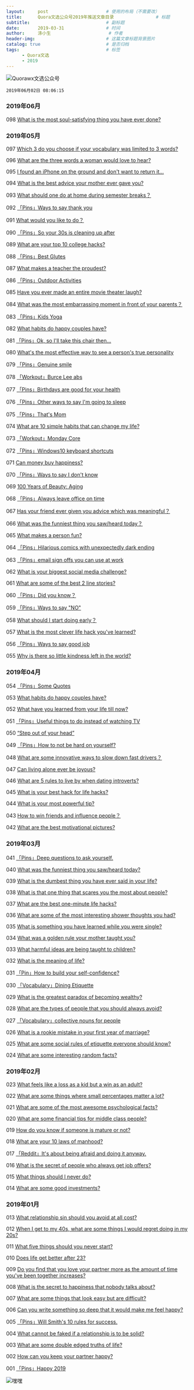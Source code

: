 ```yaml
---
layout:     post                      # 使用的布局（不需要改）
title:      Quora文选公众号2019年推送文章目录                # 标题 
subtitle:                             # 副标题
date:       2019-03-31                # 时间
author:     涤小生                      # 作者
header-img:                           # 这篇文章标题背景图片
catalog: true                         # 是否归档
tags:                                 # 标签
      - Quora文选
      - 2019
---
```

![Quorawx文选公众号](https://user-images.githubusercontent.com/9997482/58755019-cf453880-850d-11e9-99c8-943604718d2a.gif)

`2019年06月02日 08:06:15`

### 2019年06月

098 [What is the most soul-satisfying thing you have ever done?](https://mp.weixin.qq.com/s?__biz=MzI4NTMyMjA3Mg==&mid=2247486235&idx=1&sn=377a1b11985a75b3e0b49d80867b16f6&chksm=ebecb52cdc9b3c3a1dc76d6d4a76cb2221f597275ba212d4d71c89352cba1109722f31e948b9&token=653293083&lang=zh_CN#rd)

### 2019年05月

097 [Which 3 do you choose if your vocabulary was limited to 3 words?](https://mp.weixin.qq.com/s?__biz=MzI4NTMyMjA3Mg==&mid=2247486230&idx=1&sn=2e0fdec9a44cc105d86109941152e21c&chksm=ebecb521dc9b3c37ee5dfac0a960bbfb283d9670e5a8b5579363aa7423b18d60079441389455&token=653293083&lang=zh_CN#rd)

096 [What are the three words a woman would love to hear?](https://mp.weixin.qq.com/s?__biz=MzI4NTMyMjA3Mg==&mid=2247486230&idx=2&sn=ac48b0c99738cbdba9fb9e719b6a9b27&chksm=ebecb521dc9b3c3767d3d5eda44ead15d6eb6cc41777a98681a9b55ef3e90214b5af1e61ec96&token=653293083&lang=zh_CN#rd)

095 [I found an iPhone on the ground and don't want to return it...](https://mp.weixin.qq.com/s?__biz=MzI4NTMyMjA3Mg==&mid=2247486222&idx=2&sn=362919e887ca8a120c297042fbc94014&chksm=ebecb539dc9b3c2f35732c0d4ccab78f052f6a237dae532d1d3849cf11338ee0ac8261eb1263&token=653293083&lang=zh_CN#rd)

094 [What is the best advice your mother ever gave you?](https://mp.weixin.qq.com/s?__biz=MzI4NTMyMjA3Mg==&mid=2247486222&idx=1&sn=6a774e8f1aac419da47f795e95805c41&chksm=ebecb539dc9b3c2f93ee3b06f6abdbdf66456c8004801e253a813832edb800e385c42c30d71b&token=653293083&lang=zh_CN#rd)

093 [What should one do at home during semester breaks？](https://mp.weixin.qq.com/s?__biz=MzI4NTMyMjA3Mg==&mid=2247486207&idx=1&sn=6bee243397eb524683e9a0ade432d67d&chksm=ebecb4c8dc9b3dde9b17ae57c7054a46684f6cac910bb1cf8f583d36303c3101ac914157332a&token=653293083&lang=zh_CN#rd)

092 [「Pins」Ways to say thank you](https://mp.weixin.qq.com/s?__biz=MzI4NTMyMjA3Mg==&mid=2247486216&idx=2&sn=ab86acb382c1dd8c92f558981ae29832&chksm=ebecb53fdc9b3c29b4c618e0f73dbae60a17fbabb0e94d38fd399d162b8ee903fe03dd7e1a12&token=653293083&lang=zh_CN#rd)

091 [What would you like to do？](https://mp.weixin.qq.com/s?__biz=MzI4NTMyMjA3Mg==&mid=2247486216&idx=1&sn=ef6addf6190ebb7a5682396e589e98bb&chksm=ebecb53fdc9b3c29d093999f084c873d45b7bfbae4d7bc0787fdd19f16feee441fa1f048838a&token=653293083&lang=zh_CN#rd)

090 [「Pins」So your 30s is cleaning up after](https://mp.weixin.qq.com/s?__biz=MzI4NTMyMjA3Mg==&mid=2247486198&idx=2&sn=e9c06ddc0c8d20cc4aa9131e92736431&chksm=ebecb4c1dc9b3dd7afb862aea6a15ca258bd2a874ecb0e7d081fefe8536724ff9f2fd2855424&token=653293083&lang=zh_CN#rd)

089 [What are your top 10 college hacks?](https://mp.weixin.qq.com/s?__biz=MzI4NTMyMjA3Mg==&mid=2247486198&idx=1&sn=c4ec37aec6d79f7d37a3cccd8ddd3b05&chksm=ebecb4c1dc9b3dd79836f36a0035865fdc8fd090e7e74839e2394c0dc679e3022a544f0b9853&token=653293083&lang=zh_CN#rd)

088 [「Pins」Best Glutes](https://mp.weixin.qq.com/s?__biz=MzI4NTMyMjA3Mg==&mid=2247486192&idx=2&sn=8413874c194fbe8f0a7ae7bc32970c14&chksm=ebecb4c7dc9b3dd1dc0297fc228b548b0e3c86d04abda220668e7bbe28dacccac56daaa67b69&token=653293083&lang=zh_CN#rd)

087 [What makes a teacher the proudest?](https://mp.weixin.qq.com/s?__biz=MzI4NTMyMjA3Mg==&mid=2247486192&idx=1&sn=b886a1f5545f20490ea68199bbeb69d4&chksm=ebecb4c7dc9b3dd131c51b439b9678f45b927e7a0ef82e2afeb4ad58baf60b3d0ce01ba8ad60&token=653293083&lang=zh_CN#rd)

086 [「Pins」Outdoor Activities](https://mp.weixin.qq.com/s?__biz=MzI4NTMyMjA3Mg==&mid=2247486187&idx=1&sn=ec52a301bd9eb01ada6698cdf17c0d73&chksm=ebecb4dcdc9b3dca54fbec69a2bc5ce47aecbf28ef9489b5b7904b4c042fcf9f51bf1e0f30e2&token=653293083&lang=zh_CN#rd)

085 [Have you ever made an entire movie theater laugh?](https://mp.weixin.qq.com/s?__biz=MzI4NTMyMjA3Mg==&mid=2247486181&idx=1&sn=21e524ccbf3023cc41c1ddce2804443d&chksm=ebecb4d2dc9b3dc4345e6889908ead39e04bced4fef1e1f5e8eb9ca937b4bce859a9bed79c4c&token=653293083&lang=zh_CN#rd)

084 [What was the most embarrassing moment in front of your parents？](https://mp.weixin.qq.com/s?__biz=MzI4NTMyMjA3Mg==&mid=2247486176&idx=1&sn=ec6583b6a72eadd12a3c8f8b0cfe54fd&chksm=ebecb4d7dc9b3dc1afe823a6e1b86fc45c71efa8d89e2030cc00084759b4407bcb1ce9762ed5&token=653293083&lang=zh_CN#rd)

083 [「Pins」Kids Yoga](https://mp.weixin.qq.com/s?__biz=MzI4NTMyMjA3Mg==&mid=2247486167&idx=2&sn=afcbc60f9d04dc1e6167445d10addc6b&chksm=ebecb4e0dc9b3df6d0b7cdf8858b9c568c2d9b7bff5f26cb23cd3ed35a5e8fb0405ac351727d&token=653293083&lang=zh_CN#rd)

082 [What habits do happy couples have?](https://mp.weixin.qq.com/s?__biz=MzI4NTMyMjA3Mg==&mid=2247486167&idx=1&sn=37535a11006e809425b6baf5eeedace8&chksm=ebecb4e0dc9b3df6151c78a570a71826240ddf8efbd71c03e03adc82a62406a79ec8199de77b&token=653293083&lang=zh_CN#rd)

081 [「Pins」Ok, so I'll take this chair then...](https://mp.weixin.qq.com/s?__biz=MzI4NTMyMjA3Mg==&mid=2247486159&idx=2&sn=3c6881c49e140804af682b5e3a09210c&chksm=ebecb4f8dc9b3deea05956870631f40afb1346d6ad85865823fc8f6d27ef935760c08653dc3b&token=653293083&lang=zh_CN#rd)

080 [What's the most effective way to see a person's true personality](https://mp.weixin.qq.com/s?__biz=MzI4NTMyMjA3Mg==&mid=2247486159&idx=1&sn=0711e471d6e64b3ffc18a6f5e1d89c21&chksm=ebecb4f8dc9b3dee845a26ccc1201827eed52b9186439483ac5d417736dcd6d82f77f2fa92ce&token=653293083&lang=zh_CN#rd)

079 [「Pins」Genuine smile](https://mp.weixin.qq.com/s?__biz=MzI4NTMyMjA3Mg==&mid=2247486153&idx=1&sn=9180e0ed944641f3ee4c006b41c0bb9b&chksm=ebecb4fedc9b3de82772ae094fbe417223c3bd543d44630766a06954db23bf829cd756bdac3e&token=653293083&lang=zh_CN#rd)

078 [「Workout」Burce Lee abs](https://mp.weixin.qq.com/s?__biz=MzI4NTMyMjA3Mg==&mid=2247486147&idx=2&sn=c31b57ba41a98223bed87b372d7dbf72&chksm=ebecb4f4dc9b3de2a6a0ccfeb67e494a12167e5bf9d47ef399460075625233e174f64b9ad79c&token=653293083&lang=zh_CN#rd)

077 [「Pins」Birthdays are good for your health](https://mp.weixin.qq.com/s?__biz=MzI4NTMyMjA3Mg==&mid=2247486147&idx=1&sn=daa8b5d910edb426e62c40e9d4c02388&chksm=ebecb4f4dc9b3de272396f0f6484fc3cfcb948c3d1b9ed17bec1c440e67bf067045080b8bf0e&token=653293083&lang=zh_CN#rd)

076 [「Pins」Other ways to say I'm going to sleep](https://mp.weixin.qq.com/s?__biz=MzI4NTMyMjA3Mg==&mid=2247486137&idx=3&sn=4ad39d9da4dae10c4fddf7668146818c&chksm=ebecb48edc9b3d9897deb9b4d8d2d34c7106701fc314026a51155cc9f0f35c4b1c384fd3c63a&token=1443459122&lang=zh_CN#rd)

075 [「Pins」That's Mom](https://mp.weixin.qq.com/s?__biz=MzI4NTMyMjA3Mg==&mid=2247486137&idx=2&sn=0c156f157adecfc75398b9f4e66381b4&chksm=ebecb48edc9b3d983d817eeb3b3d08971649fc3b66136ad46b54df98b541d973e1b60ce65f92&token=1443459122&lang=zh_CN#rd)

074 [What are 10 simple habits that can change my life?](https://mp.weixin.qq.com/s?__biz=MzI4NTMyMjA3Mg==&mid=2247486137&idx=1&sn=789703f9cfe573c5dba4a329b28bffb9&chksm=ebecb48edc9b3d98e2d206ccb1bba1b86ef0a3594ae78133ee79a29bef376c35893b444ba48e&token=1443459122&lang=zh_CN#rd)

073 [「Workout」Monday Core](https://mp.weixin.qq.com/s?__biz=MzI4NTMyMjA3Mg==&mid=2247486128&idx=3&sn=ffd09190644be6a43079c526179a9c7f&chksm=ebecb487dc9b3d9156bb8dc8c73c30d6eb876e3d8214bf7799c44782131ff5acda9112a602cb&token=1443459122&lang=zh_CN#rd)

072 [「Pins」Windows10 keyboard shortcuts](https://mp.weixin.qq.com/s?__biz=MzI4NTMyMjA3Mg==&mid=2247486128&idx=2&sn=f210e45eedd1153b121c66763ea5bfd4&chksm=ebecb487dc9b3d9185a505c953b4970d5e04d48342d72290346aeceb957bff6da8f344c40c6d&token=1443459122&lang=zh_CN#rd)

071 [Can money buy happiness?](https://mp.weixin.qq.com/s?__biz=MzI4NTMyMjA3Mg==&mid=2247486128&idx=1&sn=a3af847245b97f3458cac67c933da7af&chksm=ebecb487dc9b3d9160d4b14b5403cebb3068fc76bb496b29ed126471867ddca5b6e0d6aea2e8&token=1443459122&lang=zh_CN#rd)

070 [「Pins」Ways to say I don't know](https://mp.weixin.qq.com/s?__biz=MzI4NTMyMjA3Mg==&mid=2247486103&idx=2&sn=351cfaa63d75636fdb40ee00a3d8a234&chksm=ebecb4a0dc9b3db64eab269df6b114f637b3836c5376ea5481708474bddb93a257592fa6d355&token=1443459122&lang=zh_CN#rd)

069 [100 Years of Beauty: Aging](https://mp.weixin.qq.com/s?__biz=MzI4NTMyMjA3Mg==&mid=2247486103&idx=1&sn=b8900b23d36ebfc4e68ed5868d1f12e3&chksm=ebecb4a0dc9b3db68493202cc0cc67cfae9a5b2ac560d7046f3b027e87b270858bbc46ad5514&token=1443459122&lang=zh_CN#rd)

068 [「Pins」Always leave office on time](https://mp.weixin.qq.com/s?__biz=MzI4NTMyMjA3Mg==&mid=2247486101&idx=2&sn=409fe9322ccbc201b46111ca384b2155&chksm=ebecb4a2dc9b3db47b38bda2145c698a4401bc8aefe4be1042847a541e5aa82b0fa1a78928e3&token=287239805&lang=zh_CN#rd)

067 [Has your friend ever given you advice which was meaningful？](https://mp.weixin.qq.com/s?__biz=MzI4NTMyMjA3Mg==&mid=2247486101&idx=1&sn=1ec12c1564183d6158f5e6b520717e92&chksm=ebecb4a2dc9b3db40603b8a0de102a9773767736adf2d8ab610c456d3d1e68eed3ddcf70ca28&token=287239805&lang=zh_CN#rd)

066 [What was the funniest thing you saw/heard today？](https://mp.weixin.qq.com/s?__biz=MzI4NTMyMjA3Mg==&mid=2247486075&idx=1&sn=2f1224af94a22acfd78f1327869b2648&chksm=ebecb44cdc9b3d5a75ef92ed76960fa786e89c325fa289c31b0b712361240a5d0549b1cb3d14&token=287239805&lang=zh_CN#rd)

065 [What makes a person fun?](https://mp.weixin.qq.com/s?__biz=MzI4NTMyMjA3Mg==&mid=2247486082&idx=1&sn=b4edfdd904f8baccfb614b538e9a957c&chksm=ebecb4b5dc9b3da38630d804d832c44193fb0b80f5a2139e0c3de42473284f200a5c70310b26&token=287239805&lang=zh_CN#rd)

064 [「Pins」Hilarious comics with unexpectedly dark ending](https://mp.weixin.qq.com/s?__biz=MzI4NTMyMjA3Mg==&mid=2247486066&idx=1&sn=68f587416ce8daffac7369e69438c962&chksm=ebecb445dc9b3d5330b6d78368bbc9d0bd19658526314ca09753b5e8f24088e8d06d015a75ce&token=287239805&lang=zh_CN#rd)

063 [「Pins」email sign offs you can use at work](https://mp.weixin.qq.com/s?__biz=MzI4NTMyMjA3Mg==&mid=2247486056&idx=1&sn=7df173657b35d6df00a6d4c82b1a0b24&chksm=ebecb45fdc9b3d492c14696a6246f26a2abeb44f146edc8a4a9164dfb51ff66bb204ceb933df&token=287239805&lang=zh_CN#rd)

062 [What is your biggest social media challenge?](https://mp.weixin.qq.com/s?__biz=MzI4NTMyMjA3Mg==&mid=2247486051&idx=3&sn=7dd8d9f5e6afb20d95557cfbaeb8620a&chksm=ebecb454dc9b3d42942d41a5334a874fcb76499b7cc64c046a5a1e8ff34666f3d5dcbeaedf11&token=287239805&lang=zh_CN#rd)

061 [What are some of the best 2 line stories?](https://mp.weixin.qq.com/s?__biz=MzI4NTMyMjA3Mg==&mid=2247486051&idx=2&sn=e9676ede06acc82deabd68053087d20e&chksm=ebecb454dc9b3d42614ac45913b9f34e008df4f9c80a3788a555cd95dc35feab611284ff2363&token=287239805&lang=zh_CN#rd)

060 [「Pins」Did you know？](https://mp.weixin.qq.com/s?__biz=MzI4NTMyMjA3Mg==&mid=2247486051&idx=1&sn=1c4ed84b1d7b1f6ea0389ef50823f03c&chksm=ebecb454dc9b3d42b3b609cd99f66eeb8ebedfc5960ad64ee8e5b5e5c5e178a15fe257d96a27&token=287239805&lang=zh_CN#rd)

059 [「Pins」Ways to say "NO"](https://mp.weixin.qq.com/s?__biz=MzI4NTMyMjA3Mg==&mid=2247486040&idx=2&sn=74d59b42851783574b842ec9026728e3&chksm=ebecb46fdc9b3d79017750726f96b8637c7c4ad8bbb1dd7fd699f47973fe5321b3f6413fc686&token=287239805&lang=zh_CN#rd)

058 [What should I start doing early？](https://mp.weixin.qq.com/s?__biz=MzI4NTMyMjA3Mg==&mid=2247486040&idx=1&sn=09ba31891482d36d63cf55aba390099d&chksm=ebecb46fdc9b3d79d314733ab4491b3f2a31cc1709bcbb055adb7a94d50d9d294f13c262a663&token=287239805&lang=zh_CN#rd)

057 [What is the most clever life hack you've learned?](https://mp.weixin.qq.com/s?__biz=MzI4NTMyMjA3Mg==&mid=2247486029&idx=1&sn=3c7fb8b30e9fae2cc2a06e955c771cb6&chksm=ebecb47adc9b3d6cbe899392f176b080c8d547e4c7e5c20e884f0f8fd0480fbb6f66833960d8&token=287239805&lang=zh_CN#rd)

056 [「Pins」Ways to say good job](https://mp.weixin.qq.com/s?__biz=MzI4NTMyMjA3Mg==&mid=2247486023&idx=2&sn=79b8a2fdac76a0a971b4ea0a7ede8515&chksm=ebecb470dc9b3d66a727b6656d6d2a1b887db2eeec246a838ddd5ea49af2adad6f3935ca6cb2&token=287239805&lang=zh_CN#rd)

055 [Why is there so little kindness left in the world?](https://mp.weixin.qq.com/s?__biz=MzI4NTMyMjA3Mg==&mid=2247486023&idx=1&sn=85e1d051f9dd24d031e5742157ae8bdb&chksm=ebecb470dc9b3d66782638c198fd6d3cc59e4bc95dab15f6191eb0269b863bd62b42dbbdd34f&token=287239805&lang=zh_CN#rd)


### 2019年04月

054 [「Pins」Some Quotes](https://mp.weixin.qq.com/s?__biz=MzI4NTMyMjA3Mg==&mid=2247486016&idx=2&sn=4656729b3ce027492fb542827ec0494a&chksm=ebecb477dc9b3d616e51d4cc9a2caa489f734ea063a3fcfd382eaecdfdd108e52ae7b933c55a&token=287239805&lang=zh_CN#rd)

053 [What habits do happy couples have?](https://mp.weixin.qq.com/s?__biz=MzI4NTMyMjA3Mg==&mid=2247486016&idx=1&sn=a89325dc272ecfa489d526304c5b2e0a&chksm=ebecb477dc9b3d615c2f91afcd7ed5052b3312ff9b9204db7efbf7a756049375b657625f9eb8&token=287239805&lang=zh_CN#rd)

052 [What have you learned from your life till now?](https://mp.weixin.qq.com/s?__biz=MzI4NTMyMjA3Mg==&mid=2247486009&idx=1&sn=59bb73acb7685af990768f8366fc898c&chksm=ebecb40edc9b3d180401909b3c5f21befa7b89273728040a6683865ef14babe7a55ef324498c&token=287239805&lang=zh_CN#rd)

051 [「Pins」Useful things to do instead of watching TV](https://mp.weixin.qq.com/s?__biz=MzI4NTMyMjA3Mg==&mid=2247486005&idx=2&sn=b5a009f02d99624be2dcb806fe239e47&chksm=ebecb402dc9b3d1471e648b914ba2914a08e612076e94cdfe5110c9f929e3da0fccd028410a2&token=287239805&lang=zh_CN#rd)

050 [“Step out of your head”](https://mp.weixin.qq.com/s?__biz=MzI4NTMyMjA3Mg==&mid=2247486005&idx=1&sn=f45dfd559583ff508880fdace0120ff4&chksm=ebecb402dc9b3d1493cecc797af9f6c79e5feb1ab0577565258d9e3e18e802f6a92d2ae66d07&token=287239805&lang=zh_CN#rd)

049 [「Pins」How to not be hard on yourself?](https://mp.weixin.qq.com/s?__biz=MzI4NTMyMjA3Mg==&mid=2247485997&idx=2&sn=670cfae4032a3fb920dee5ec7709efc6&chksm=ebecb41adc9b3d0c530df62bc423843304e681525fe2fcd13a74a0fdd076506d564feab6f264&token=287239805&lang=zh_CN#rd)

048 [What are some innovative ways to slow down fast drivers？](https://mp.weixin.qq.com/s?__biz=MzI4NTMyMjA3Mg==&mid=2247485997&idx=1&sn=cbde336c8f244f462ac81ad9056ff9ee&chksm=ebecb41adc9b3d0c00d3a7ea51dc6aacf466efb0da9d43c8a4c92f45060c45376996e62340ba&token=287239805&lang=zh_CN#rd)

047 [Can living alone ever be joyous?](https://mp.weixin.qq.com/s?__biz=MzI4NTMyMjA3Mg==&mid=2247485987&idx=2&sn=9955d03022c0b8a8575d6ef5b659094b&chksm=ebecb414dc9b3d02d7ab74cf5dbefa35fd22a82106d78b76b7d85a8d3f28c0503fe42d221fd5&token=287239805&lang=zh_CN#rd)

046 [What are 5 rules to live by when dating introverts?](https://mp.weixin.qq.com/s?__biz=MzI4NTMyMjA3Mg==&mid=2247485987&idx=1&sn=4f977b5aad295779305dd89c7848b6f1&chksm=ebecb414dc9b3d02086c49ef6b34b520cb18e2650cfc1ebe7b5f6c3f83d797ccf76f4ce7d5d2&token=287239805&lang=zh_CN#rd)

045 [What is your best hack for life hacks?](https://mp.weixin.qq.com/s?__biz=MzI4NTMyMjA3Mg==&mid=2247485979&idx=1&sn=76f9b4d1dab2dfc8f6ad2bc10092624f&chksm=ebecb42cdc9b3d3a1cd5772ef160314a0ade3f2e48fa422a477a47187537f643b3f762146221&token=287239805&lang=zh_CN#rd)

044 [What is your most powerful tip?](https://mp.weixin.qq.com/s?__biz=MzI4NTMyMjA3Mg==&mid=2247485971&idx=1&sn=46c284b4b9e8e71766a1b09e341ee084&chksm=ebecb424dc9b3d32c5607c6db889323ea402106ccc08600f8941f04ce74fc971e2952624ac87&token=287239805&lang=zh_CN#rd)

043 [How to win friends and influence people？](https://mp.weixin.qq.com/s?__biz=MzI4NTMyMjA3Mg==&mid=2247485970&idx=2&sn=b54603f72ba2fe794dab0d4ffd490f55&chksm=ebecb425dc9b3d33bd7842b9106b0d139adf81658f8050d54a70d6fd6bd45aea815f29cc84d0&token=287239805&lang=zh_CN#rd)

042 [What are the best motivational pictures?](https://mp.weixin.qq.com/s?__biz=MzI4NTMyMjA3Mg==&mid=2247485970&idx=1&sn=08c15598e2f03cb005644468aef2fc3f&chksm=ebecb425dc9b3d337889f0674e61952c440c7b5cd250f18fffdec31c9312adef20c6f9e70f45&token=287239805&lang=zh_CN#rd)

### 2019年03月


041 [「Pins」Deep questions to ask yourself.](https://mp.weixin.qq.com/s?__biz=MzI4NTMyMjA3Mg==&mid=2247485960&idx=1&sn=524b90138740dc968b49c44f9226e75c&chksm=ebecb43fdc9b3d29a28e8701d6130bdf855b54e816b163f7c69d4b4e6daeebee50637cd6172e&token=583578558&lang=zh_CN#rd)



040 [What was the funniest thing you saw/heard today?](https://mp.weixin.qq.com/s?__biz=MzI4NTMyMjA3Mg==&mid=2247485955&idx=1&sn=0a24964e4e867395553428f68a3abf05&chksm=ebecb434dc9b3d22e411f610391fbe14932adab2695a482b2b41ba896b90bf144814728d1de3&token=583578558&lang=zh_CN#rd)

039 [What is the dumbest thing you have ever said in your life?](https://mp.weixin.qq.com/s?__biz=MzI4NTMyMjA3Mg==&mid=2247485950&idx=1&sn=fc6dcfec0101ff0b15a13cc36db1d9d5&chksm=ebecb7c9dc9b3edfbe257329c448b26fbdb530aa4ad0535d587ed2c1afd6487bfa5074b4278e&token=583578558&lang=zh_CN#rd)

038 [What is that one thing that scares you the most about people?](https://mp.weixin.qq.com/s?__biz=MzI4NTMyMjA3Mg==&mid=2247485945&idx=1&sn=73734356decb7458b3a1c60044598af1&chksm=ebecb7cedc9b3ed808e6c8e62042c76f1e254f808f7463a627e3e72cea3e125a6b2562d70d9a&token=583578558&lang=zh_CN#rd)

037 [What are the best one-minute life hacks?](https://mp.weixin.qq.com/s?__biz=MzI4NTMyMjA3Mg==&mid=2247485939&idx=1&sn=4dff809c1bd5dd3ba7c6a29b85876ae0&chksm=ebecb7c4dc9b3ed2fe7e25c4bf2bb5cdbe79304853d6796d302812f970f48fcc0d3690d51483&token=583578558&lang=zh_CN#rd)

036 [What are some of the most interesting shower thoughts you had?](https://mp.weixin.qq.com/s?__biz=MzI4NTMyMjA3Mg==&mid=2247485934&idx=1&sn=8e96780b06a0f6828702d78402a60331&chksm=ebecb7d9dc9b3ecfa5527a3169ec868a125a434833c1954d2e2d75068f311a50bbe59d2602ef&token=583578558&lang=zh_CN#rd)



035 [What is something you have learned while you were single?](https://mp.weixin.qq.com/s?__biz=MzI4NTMyMjA3Mg==&mid=2247485929&idx=1&sn=ca9015c91f1cd32d4c97af7e0fdae6c0&chksm=ebecb7dedc9b3ec8b0369e5c1fa74bb7061b02158acacdb1c82be186996b4ee221e9a02d5712&token=583578558&lang=zh_CN#rd)

034 [What was a golden rule your mother taught you?](https://mp.weixin.qq.com/s?__biz=MzI4NTMyMjA3Mg==&mid=2247485925&idx=1&sn=6afa707912d4fd9f51f79bcf5f5799fb&chksm=ebecb7d2dc9b3ec4b7129d7b7d5b6c5c9ab8d397fb8c5da76fc529e6edc25a5caf5c423f4089&token=583578558&lang=zh_CN#rd)

033 [What harmful ideas are being taught to children?](https://mp.weixin.qq.com/s?__biz=MzI4NTMyMjA3Mg==&mid=2247485920&idx=1&sn=a9f415617d0b39654e634209b16b626c&chksm=ebecb7d7dc9b3ec1701c4f289c892bd9e860caeb034df5c60b3f57821af2ea0cc47807eb6062&token=583578558&lang=zh_CN#rd)

032 [What is the meaning of life?](https://mp.weixin.qq.com/s?__biz=MzI4NTMyMjA3Mg==&mid=2247485916&idx=1&sn=07381922cac05fed0e9c5c25e096d4e5&chksm=ebecb7ebdc9b3efdd5f4eba9c8863a8a40f966269cc08f360d1cab4c5479ca03ecf53929cd53&token=583578558&lang=zh_CN#rd)

031 [「Pin」How to build your self-confidence?](https://mp.weixin.qq.com/s?__biz=MzI4NTMyMjA3Mg==&mid=2247485916&idx=2&sn=5462f9269c0265049d7a254d856e3584&chksm=ebecb7ebdc9b3efd8372f6a5645cb7dd9490a6a371e5365b78b775fe02faf5f3f97075a10e49&token=583578558&lang=zh_CN#rd)



030 [「Vocabulary」Dining Etiquette](https://mp.weixin.qq.com/s?__biz=MzI4NTMyMjA3Mg==&mid=2247485910&idx=2&sn=dbdc63305f9c6d7c1e9813bcf1264e18&chksm=ebecb7e1dc9b3ef7e009a3340b65a544a59d95a32449a98de0b472e85d7f8d47b9f05cb46b29&token=583578558&lang=zh_CN#rd)

029 [What is the greatest paradox of becoming wealthy?](https://mp.weixin.qq.com/s?__biz=MzI4NTMyMjA3Mg==&mid=2247485910&idx=1&sn=8b7d9a0d137c25a8e34069e4a309d93a&chksm=ebecb7e1dc9b3ef7be794ba2ffe42cfebe97a8d3782e70ab3c5d4ff2a39bff5cbf7572931eb4&token=583578558&lang=zh_CN#rd)

028 [What are the types of people that you should always avoid?](https://mp.weixin.qq.com/s?__biz=MzI4NTMyMjA3Mg==&mid=2247485903&idx=1&sn=f4533b37438e3f5e3440e7933ad7d39c&chksm=ebecb7f8dc9b3eeeda9951dbe8f8b4dc932223908c838fadae6e35d3cea7153ed9990eadc75a&token=583578558&lang=zh_CN#rd)

027 [「Vocabulary」collective nouns for people](https://mp.weixin.qq.com/s?__biz=MzI4NTMyMjA3Mg==&mid=2247485903&idx=2&sn=97e3b635abf1e3354bcbbb6878cc27ac&chksm=ebecb7f8dc9b3eee9f780cc37f1fff4012437bc850124582b45f29b4aa546e0e87d3f1547fed&token=583578558&lang=zh_CN#rd)

026 [What is a rookie mistake in your first year of marriage?](https://mp.weixin.qq.com/s?__biz=MzI4NTMyMjA3Mg==&mid=2247485888&idx=1&sn=e8727d5b63390f765bb790b7fc8eec9b&chksm=ebecb7f7dc9b3ee1a6e0d174119c9b00fe976af44cd40a115e5f74a9ecd7c39fa6e3d629c45c&token=583578558&lang=zh_CN#rd)



025 [What are some social rules of etiquette everyone should know?](https://mp.weixin.qq.com/s?__biz=MzI4NTMyMjA3Mg==&mid=2247485882&idx=1&sn=caeaef03737b531ec04ea35909d1f366&chksm=ebecb78ddc9b3e9b649211a47a1b8d4d5f9a333b3bf6160fda30ecf25835701692f33092cbb5&token=583578558&lang=zh_CN#rd)

024 [What are some interesting random facts?](https://mp.weixin.qq.com/s?__biz=MzI4NTMyMjA3Mg==&mid=2247485877&idx=1&sn=275bf0df8c67e1606cd0734e8e5a2cdf&chksm=ebecb782dc9b3e941fbf9e6b52e43db1f2c46ab6dbb23bafa548c5042387a7bbac21a731a522&token=583578558&lang=zh_CN#rd)



### 2019年02月

023 [What feels like a loss as a kid but a win as an adult?](https://mp.weixin.qq.com/s?__biz=MzI4NTMyMjA3Mg==&mid=2247485873&idx=1&sn=30d76870ba76b02c9ef929874b42ff34&chksm=ebecb786dc9b3e903f3608324b9916372d3908e4dab9d1d01dc0b1927f2b36fd4a4b129d02a9&token=583578558&lang=zh_CN#rd)

022 [What are some things where small percentages matter a lot?](https://mp.weixin.qq.com/s?__biz=MzI4NTMyMjA3Mg==&mid=2247485863&idx=1&sn=5bd6ebb9f73bc0e4fafd3b43f16d5fdb&chksm=ebecb790dc9b3e863d5be563342ddee0105921c6fe75b67369672d4377883479aef38d7c4f0f&token=583578558&lang=zh_CN#rd)

021 [What are some of the most awesome psychological facts?](https://mp.weixin.qq.com/s?__biz=MzI4NTMyMjA3Mg==&mid=2247485858&idx=1&sn=4dac39abdd48bf4418a69976bcb43ee1&chksm=ebecb795dc9b3e83453d36a99bbc23b523bd8fb5320dea922a20560ea8e6ddc1f1989d40637b&token=583578558&lang=zh_CN#rd)



020 [What are some financial tips for middle class people?](https://mp.weixin.qq.com/s?__biz=MzI4NTMyMjA3Mg==&mid=2247485853&idx=1&sn=cbb3670b5418b0ebd64a7fab7abeb587&chksm=ebecb7aadc9b3ebc18fef71b2df856eee987d88a548f4d7ae417f306b86382840a5adaa90d15&token=583578558&lang=zh_CN#rd)

019 [How do you know if someone is mature or not?](https://mp.weixin.qq.com/s?__biz=MzI4NTMyMjA3Mg==&mid=2247485832&idx=1&sn=5f11b64e18cef8fdd239036575b7303c&chksm=ebecb7bfdc9b3ea9553abe9026d016695c4edcd9b2dc51a16a831138c00a25fb842060a7a8f6&token=583578558&lang=zh_CN#rd)

018 [What are your 10 laws of manhood?](https://mp.weixin.qq.com/s?__biz=MzI4NTMyMjA3Mg==&mid=2247485827&idx=1&sn=174504aa686e4ccf18e9d1cbc3870cc3&chksm=ebecb7b4dc9b3ea209c113b1ac21161ff6eff8de4092c733e60f1a6431a0e735c97f14f50f3c&token=583578558&lang=zh_CN#rd)

017 [「Reddit」It's about being afraid and doing it anyway.](https://mp.weixin.qq.com/s?__biz=MzI4NTMyMjA3Mg==&mid=2247485817&idx=1&sn=39072e56cc282734d93f5db8d9b1db44&chksm=ebecb74edc9b3e580c01de720901d045d262c36b83e30d8816cce415a643ca6fce173b3ad9b9&token=583578558&lang=zh_CN#rd)

016 [What is the secret of people who always get job offers?](https://mp.weixin.qq.com/s?__biz=MzI4NTMyMjA3Mg==&mid=2247485811&idx=1&sn=98d3ec21982668a84c10ea2688d3c49c&chksm=ebecb744dc9b3e529626525e67c1c75eb80d50fe8ea135b881fe0abe25ddf5d272a51e00f518&token=583578558&lang=zh_CN#rd)

015 [What things should I never do?](https://mp.weixin.qq.com/s?__biz=MzI4NTMyMjA3Mg==&mid=2247485807&idx=1&sn=577400cbb698d74a4ee2e38230b34a8f&chksm=ebecb758dc9b3e4e23659c212c4b2ac4b285200fa670d6814faa79191db1f0b639f41467ef74&token=583578558&lang=zh_CN#rd)

014 [What are some good investments?](https://mp.weixin.qq.com/s?__biz=MzI4NTMyMjA3Mg==&mid=2247485798&idx=1&sn=9e829c54e41b068c90277d19af35b6b4&chksm=ebecb751dc9b3e4726a888a4c4be7e65cf9103467913aee3d7db7c80c47de95bc3a7f0705d07&token=583578558&lang=zh_CN#rd)



### 2019年01月

013 [What relationship sin should you avoid at all cost?](https://mp.weixin.qq.com/s?__biz=MzI4NTMyMjA3Mg==&mid=2247485786&idx=1&sn=d6d027da79d7f330aef010ad9758d368&chksm=ebecb76ddc9b3e7bf687c7ada11128647f7743ee4fbdd5eb1d28ab0aa8301345746e4a0101fe&token=583578558&lang=zh_CN#rd)

012 [When I get to my 40s, what are some things I would regret doing in my 20s?](https://mp.weixin.qq.com/s?__biz=MzI4NTMyMjA3Mg==&mid=2247485777&idx=1&sn=7ad5922856f7ecf22297cf63ba298a47&chksm=ebecb766dc9b3e700620af18ce57d82a3ae08311832920de1d3232b59b5af073b22aeb71d801&token=583578558&lang=zh_CN#rd)

011 [What five things should you never start?](https://mp.weixin.qq.com/s?__biz=MzI4NTMyMjA3Mg==&mid=2247485772&idx=1&sn=0765e4357b13aa7ad978e0931d995bb4&chksm=ebecb77bdc9b3e6d6678e79ead644ba48d9d2a593742bf5503731e355a2cef79067ee99dab4d&token=583578558&lang=zh_CN#rd)



010 [Does life get better after 23?](https://mp.weixin.qq.com/s?__biz=MzI4NTMyMjA3Mg==&mid=2247485764&idx=1&sn=52baabd0694aef2586acf62a568a8116&chksm=ebecb773dc9b3e65e15383cba04d836b4b6e676d9eebeae78b4ca329a4770b499e0ed1fd5de4&token=583578558&lang=zh_CN#rd)

009 [Do you find that you love your partner more as the amount of time you've been together increases?](https://mp.weixin.qq.com/s?__biz=MzI4NTMyMjA3Mg==&mid=2247485756&idx=1&sn=0d32053a66fcec94a77face1d3b9c460&chksm=ebecb70bdc9b3e1d5c4d12081cf4aaa526bc36dc18d8f8eba1fd5386a125c56bfa8fc2522d38&token=583578558&lang=zh_CN#rd)

008 [What is the secret to happiness that nobody talks about?](https://mp.weixin.qq.com/s?__biz=MzI4NTMyMjA3Mg==&mid=2247485750&idx=1&sn=5c876a1101abade7523e9e482299f113&chksm=ebecb701dc9b3e174f5c80ca34a8f207519f9a8a46f2ada92356d73711d828c1f25e34371f41&token=583578558&lang=zh_CN#rd)

007 [What are some things that look easy but are difficult?](https://mp.weixin.qq.com/s?__biz=MzI4NTMyMjA3Mg==&mid=2247485743&idx=1&sn=2591cd999758dc5347ff363872021ba4&chksm=ebecb718dc9b3e0e69e0b45e66197dfb916290473b041704c1a9bff79b3c6bd9b959878f9261&token=583578558&lang=zh_CN#rd)

006 [Can you write something so deep that it would make me feel happy?](https://mp.weixin.qq.com/s?__biz=MzI4NTMyMjA3Mg==&mid=2247485736&idx=1&sn=596c333361387e49ebabf1bfd6d787ab&chksm=ebecb71fdc9b3e09f7682425f31e3b88f00b091fb4cc2a995845e3f1dcfa64f250bebf09e526&token=583578558&lang=zh_CN#rd)



005 [「Pins」Will Smith's 10 rules for success.](https://mp.weixin.qq.com/s?__biz=MzI4NTMyMjA3Mg==&mid=2247485734&idx=2&sn=1327e91aab35d44d3457abc0893287f3&chksm=ebecb711dc9b3e07afb5b3fa01289ffb98dd74af95093c45888687d66f5af326adbaaf27365e&token=583578558&lang=zh_CN#rd)

004 [What cannot be faked if a relationship is to be solid?](https://mp.weixin.qq.com/s?__biz=MzI4NTMyMjA3Mg==&mid=2247485728&idx=1&sn=3300a025fe0b2b48690e6f3acd0a1c3d&chksm=ebecb717dc9b3e011eef6a4197d6beac61705f057817b4b4551a5812bbb987d8e8f91ba2b56e&token=583578558&lang=zh_CN#rd)

003 [What are some double edged truths of life?](https://mp.weixin.qq.com/s?__biz=MzI4NTMyMjA3Mg==&mid=2247485709&idx=1&sn=06c2029f9ef631d654dc68251c052f86&chksm=ebecb73adc9b3e2cef899e2f27b893cf63dd77bd4996e967e7f17ac52be848a167ccc49a1d48&token=583578558&lang=zh_CN#rd)

002 [How can you keep your partner happy?](https://mp.weixin.qq.com/s?__biz=MzI4NTMyMjA3Mg==&mid=2247485704&idx=1&sn=bcc61d1d09603fd149131f5063f9247b&chksm=ebecb73fdc9b3e294176285510dd657d0dcb05cb54a6bc88f7f33cc26bc72551d0c3f5d554bd&token=583578558&lang=zh_CN#rd)

001 [「Pins」Happy 2019](https://mp.weixin.qq.com/s?__biz=MzI4NTMyMjA3Mg==&mid=2247485700&idx=1&sn=13d819514f4fc7c9612378965c8fea1f&chksm=ebecb733dc9b3e25920aa0dcbb65075dacf9ffcaf5b3e3a942c4ecd87dbb00f8209e7fbb5a21&token=583578558&lang=zh_CN#rd)


![嘿嘿](https://upload-images.jianshu.io/upload_images/1695439-c81240179e2d547f.jpg?imageMogr2/auto-orient/strip%7CimageView2/2/w/1240)
